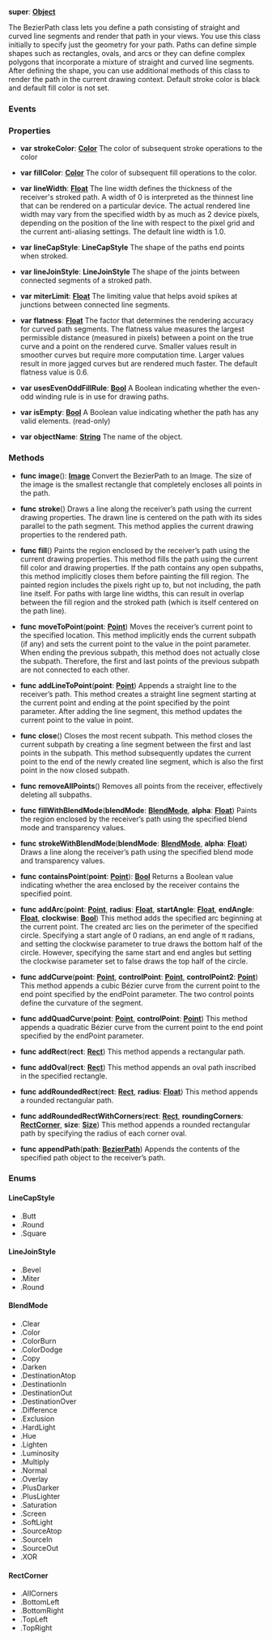 **super**: **[Object](../gravity/object.md)**

The BezierPath class lets you define a path consisting of straight and curved line segments and render that path in your views. You use this class initially to specify just the geometry for your path. Paths can define simple shapes such as rectangles, ovals, and arcs or they can define complex polygons that incorporate a mixture of straight and curved line segments. After defining the shape, you can use additional methods of this class to render the path in the current drawing context. Default stroke color is black and default fill color is not set.

### Events



### Properties

* **var** **strokeColor**: **[Color](Color.md)**
The color of subsequent stroke operations to the color

* **var** **fillColor**: **[Color](Color.md)**
The color of subsequent fill operations to the color.

* **var** **lineWidth**: **[Float](../gravity/float.md)**
The line width defines the thickness of the receiver's stroked path. A width of 0 is interpreted as the thinnest line that can be rendered on a particular device. The actual rendered line width may vary from the specified width by as much as 2 device pixels, depending on the position of the line with respect to the pixel grid and the current anti-aliasing settings. The default line width is 1.0.

* **var** **lineCapStyle**: **LineCapStyle**
The shape of the paths end points when stroked.

* **var** **lineJoinStyle**: **LineJoinStyle**
The shape of the joints between connected segments of a stroked path.

* **var** **miterLimit**: **[Float](../gravity/float.md)**
The limiting value that helps avoid spikes at junctions between connected line segments.

* **var** **flatness**: **[Float](../gravity/float.md)**
The factor that determines the rendering accuracy for curved path segments. The flatness value measures the largest permissible distance (measured in pixels) between a point on the true curve and a point on the rendered curve. Smaller values result in smoother curves but require more computation time. Larger values result in more jagged curves but are rendered much faster. The default flatness value is 0.6.

* **var** **usesEvenOddFillRule**: **[Bool](../gravity/bool.md)**
A Boolean indicating whether the even-odd winding rule is in use for drawing paths.

* **var** **isEmpty**: **[Bool](../gravity/bool.md)**
A Boolean value indicating whether the path has any valid elements. \(read-only\)

* **var** **objectName**: **[String](../gravity/string.md)**
The name of the object.



### Methods

* **func** **image**(): <strong>[Image](Image.md)</strong> 
Convert the BezierPath to an Image. The size of the image is the smallest rectangle that completely encloses all points in the path.

* **func** **stroke**()
Draws a line along the receiver’s path using the current drawing properties. The drawn line is centered on the path with its sides parallel to the path segment. This method applies the current drawing properties to the rendered path.

* **func** **fill**()
Paints the region enclosed by the receiver’s path using the current drawing properties. This method fills the path using the current fill color and drawing properties. If the path contains any open subpaths, this method implicitly closes them before painting the fill region. The painted region includes the pixels right up to, but not including, the path line itself. For paths with large line widths, this can result in overlap between the fill region and the stroked path (which is itself centered on the path line).

* **func** **moveToPoint**(**point**: **[Point](Point.md)**)
Moves the receiver’s current point to the specified location. This method implicitly ends the current subpath (if any) and sets the current point to the value in the point parameter. When ending the previous subpath, this method does not actually close the subpath. Therefore, the first and last points of the previous subpath are not connected to each other.

* **func** **addLineToPoint**(**point**: **[Point](Point.md)**)
Appends a straight line to the receiver’s path. This method creates a straight line segment starting at the current point and ending at the point specified by the point parameter. After adding the line segment, this method updates the current point to the value in point.

* **func** **close**()
Closes the most recent subpath. This method closes the current subpath by creating a line segment between the first and last points in the subpath. This method subsequently updates the current point to the end of the newly created line segment, which is also the first point in the now closed subpath.

* **func** **removeAllPoints**()
Removes all points from the receiver, effectively deleting all subpaths.

* **func** **fillWithBlendMode**(**blendMode**: **<a href="#_enum_BlendMode">BlendMode</a>**, **alpha**: **[Float](../gravity/float.md)**)
Paints the region enclosed by the receiver’s path using the specified blend mode and transparency values.

* **func** **strokeWithBlendMode**(**blendMode**: **<a href="#_enum_BlendMode">BlendMode</a>**, **alpha**: **[Float](../gravity/float.md)**)
Draws a line along the receiver’s path using the specified blend mode and transparency values.

* **func** **containsPoint**(**point**: **[Point](Point.md)**): <strong>[Bool](../gravity/bool.md)</strong> 
Returns a Boolean value indicating whether the area enclosed by the receiver contains the specified point.

* **func** **addArc**(**point**: **[Point](Point.md)**, **radius**: **[Float](../gravity/float.md)**, **startAngle**: **[Float](../gravity/float.md)**, **endAngle**: **[Float](../gravity/float.md)**, **clockwise**: **[Bool](../gravity/bool.md)**)
This method adds the specified arc beginning at the current point. The created arc lies on the perimeter of the specified circle. Specifying a start angle of 0 radians, an end angle of π radians, and setting the clockwise parameter to true draws the bottom half of the circle. However, specifying the same start and end angles but setting the clockwise parameter set to false draws the top half of the circle.

* **func** **addCurve**(**point**: **[Point](Point.md)**, **controlPoint**: **[Point](Point.md)**, **controlPoint2**: **[Point](Point.md)**)
This method appends a cubic Bézier curve from the current point to the end point specified by the endPoint parameter. The two control points define the curvature of the segment.

* **func** **addQuadCurve**(**point**: **[Point](Point.md)**, **controlPoint**: **[Point](Point.md)**)
This method appends a quadratic Bézier curve from the current point to the end point specified by the endPoint parameter.

* **func** **addRect**(**rect**: **[Rect](Rect.md)**)
This method appends a rectangular path.

* **func** **addOval**(**rect**: **[Rect](Rect.md)**)
This method appends an oval path inscribed in the specified rectangle.

* **func** **addRoundedRect**(**rect**: **[Rect](Rect.md)**, **radius**: **[Float](../gravity/float.md)**)
This method appends a rounded rectangular path.

* **func** **addRoundedRectWithCorners**(**rect**: **[Rect](Rect.md)**, **roundingCorners**: **<a href="#_enum_RectCorner">RectCorner</a>**, **size**: **[Size](Size.md)**)
This method appends a rounded rectangular path by specifying the radius of each corner oval.

* **func** **appendPath**(**path**: **[BezierPath](BezierPath.md)**)
Appends the contents of the specified path object to the receiver’s path.





### Enums

<div id="_enum_LineCapStyle"></div>

#### LineCapStyle
 * .Butt
 * .Round
 * .Square

<div id="_enum_LineJoinStyle"></div>

#### LineJoinStyle
 * .Bevel
 * .Miter
 * .Round

<div id="_enum_BlendMode"></div>

#### BlendMode
 * .Clear
 * .Color
 * .ColorBurn
 * .ColorDodge
 * .Copy
 * .Darken
 * .DestinationAtop
 * .DestinationIn
 * .DestinationOut
 * .DestinationOver
 * .Difference
 * .Exclusion
 * .HardLight
 * .Hue
 * .Lighten
 * .Luminosity
 * .Multiply
 * .Normal
 * .Overlay
 * .PlusDarker
 * .PlusLighter
 * .Saturation
 * .Screen
 * .SoftLight
 * .SourceAtop
 * .SourceIn
 * .SourceOut
 * .XOR

<div id="_enum_RectCorner"></div>

#### RectCorner
 * .AllCorners
 * .BottomLeft
 * .BottomRight
 * .TopLeft
 * .TopRight



